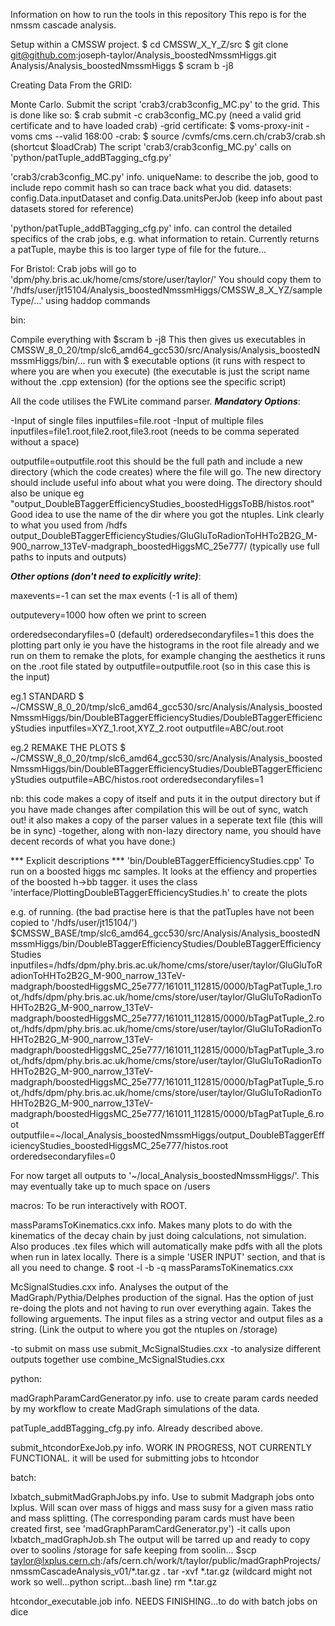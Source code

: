 Information on how to run the tools in this repository
This repo is for the nmssm cascade analysis.

Setup within a CMSSW project.
$ cd CMSSW_X_Y_Z/src
$ git clone git@github.com:joseph-taylor/Analysis_boostedNmssmHiggs.git Analysis/Analysis_boostedNmssmHiggs
$ scram b -j8





Creating Data From the GRID:

Monte Carlo.
Submit the script 'crab3/crab3config_MC.py' to the grid. This is done like so:
$ crab submit -c crab3config_MC.py (need a valid grid certificate and to have loaded crab)
-grid certificate: $ voms-proxy-init -voms cms --valid 168:00
-crab: $ source /cvmfs/cms.cern.ch/crab3/crab.sh (shortcut $loadCrab)
The script 'crab3/crab3config_MC.py' calls on 'python/patTuple_addBTagging_cfg.py'

'crab3/crab3config_MC.py' info.
uniqueName: to describe the job, good to include repo commit hash so can trace back what you did.
datasets: config.Data.inputDataset and config.Data.unitsPerJob
(keep info about past datasets stored for reference)

'python/patTuple_addBTagging_cfg.py' info.
can control the detailed specifics of the crab jobs, e.g. what information to retain.
Currently returns a patTuple, maybe this is too larger type of file for the future...

For Bristol:
Crab jobs will go to 'dpm/phy.bris.ac.uk/home/cms/store/user/taylor/'
You should copy them to '/hdfs/user/jt15104/Analysis_boostedNmssmHiggs/CMSSW_8_X_YZ/sampleType/...' using haddop commands







bin:

Compile everything with $scram b -j8
This then gives us executables in CMSSW_8_0_20/tmp/slc6_amd64_gcc530/src/Analysis/Analysis_boostedNmssmHiggs/bin/...
run with
$ executable options
(it runs with respect to where you are when you execute)
(the executable is just the script name without the .cpp extension)
(for the options see the specific script)

All the code utilises the FWLite command parser.
***Mandatory Options***:

-Input of single files
inputfiles=file.root
-Input of multiple files
inputfiles=file1.root,file2.root,file3.root (needs to be comma seperated without a space)

outputfile=outputfile.root
this should be the full path and include a new directory (which the code creates) where the file will go.
The new directory should include useful info about what you were doing. The directory should also be unique
eg "output_DoubleBTaggerEfficiencyStudies_boostedHiggsToBB/histos.root"
Good idea to use the name of the dir where you got the ntuples.
Link clearly to what you used from /hdfs output_DoubleBTaggerEfficiencyStudies/GluGluToRadionToHHTo2B2G_M-900_narrow_13TeV-madgraph_boostedHiggsMC_25e777/
(typically use full paths to inputs and outputs)

***Other options (don't need to explicitly write)***:

maxevents=-1 can set the max events (-1 is all of them)

outputevery=1000 how often we print to screen

orderedsecondaryfiles=0 (default)
orderedsecondaryfiles=1 this does the plotting part only
ie you have the histograms in the root file already and we run on them to remake the plots, for example changing the aesthetics
it runs on the .root file stated by outputfile=outputfile.root (so in this case this is the input) 

eg.1 STANDARD
$ ~/CMSSW_8_0_20/tmp/slc6_amd64_gcc530/src/Analysis/Analysis_boostedNmssmHiggs/bin/DoubleBTaggerEfficiencyStudies/DoubleBTaggerEfficiencyStudies inputfiles=XYZ_1.root,XYZ_2.root outputfile=ABC/out.root

eg.2 REMAKE THE PLOTS
$ ~/CMSSW_8_0_20/tmp/slc6_amd64_gcc530/src/Analysis/Analysis_boostedNmssmHiggs/bin/DoubleBTaggerEfficiencyStudies/DoubleBTaggerEfficiencyStudies outputfile=ABC/histos.root orderedsecondaryfiles=1

nb: this code makes a copy of itself and puts it in the output directory
but if you have made changes after compilation this will be out of sync, watch out!
it also makes a copy of the parser values in a seperate text file (this will be in sync)
-together, along with non-lazy directory name, you should have decent records of what you have done:)

*** Explicit descriptions ***
'bin/DoubleBTaggerEfficiencyStudies.cpp'
To run on a boosted higgs mc samples. It looks at the effiency and properties of the boosted h->bb tagger.
it uses the class 'interface/PlottingDoubleBTaggerEfficiencyStudies.h' to create the plots

e.g. of running. (the bad practise here is that the patTuples have not been copied to '/hdfs/user/jt15104/')
$CMSSW_BASE/tmp/slc6_amd64_gcc530/src/Analysis/Analysis_boostedNmssmHiggs/bin/DoubleBTaggerEfficiencyStudies/DoubleBTaggerEfficiencyStudies
inputfiles=/hdfs/dpm/phy.bris.ac.uk/home/cms/store/user/taylor/GluGluToRadionToHHTo2B2G_M-900_narrow_13TeV-madgraph/boostedHiggsMC_25e777/161011_112815/0000/bTagPatTuple_1.root,/hdfs/dpm/phy.bris.ac.uk/home/cms/store/user/taylor/GluGluToRadionToHHTo2B2G_M-900_narrow_13TeV-madgraph/boostedHiggsMC_25e777/161011_112815/0000/bTagPatTuple_2.root,/hdfs/dpm/phy.bris.ac.uk/home/cms/store/user/taylor/GluGluToRadionToHHTo2B2G_M-900_narrow_13TeV-madgraph/boostedHiggsMC_25e777/161011_112815/0000/bTagPatTuple_3.root,/hdfs/dpm/phy.bris.ac.uk/home/cms/store/user/taylor/GluGluToRadionToHHTo2B2G_M-900_narrow_13TeV-madgraph/boostedHiggsMC_25e777/161011_112815/0000/bTagPatTuple_5.root,/hdfs/dpm/phy.bris.ac.uk/home/cms/store/user/taylor/GluGluToRadionToHHTo2B2G_M-900_narrow_13TeV-madgraph/boostedHiggsMC_25e777/161011_112815/0000/bTagPatTuple_6.root
outputfile=~/local_Analysis_boostedNmssmHiggs/output_DoubleBTaggerEfficiencyStudies_boostedHiggsMC_25e777/histos.root
orderedsecondaryfiles=0

For now target all outputs to '~/local_Analysis_boostedNmssmHiggs/'. This may eventually take up to much space on /users







macros:
To be run interactively with ROOT.

massParamsToKinematics.cxx info.
Makes many plots to do with the kinematics of the decay chain by just doing calculations, not simulation.
Also produces .tex files which will automatically make pdfs with all the plots when run in latex locally.
There is a simple 'USER INPUT' section, and that is all you need to change.
$ root -l -b -q massParamsToKinematics.cxx


McSignalStudies.cxx info.
Analyses the output of the MadGraph/Pythia/Delphes production of the signal.
Has the option of just re-doing the plots and not having to run over everything again.
Takes the following arguements. The input files as a string vector and output files as a string.
(Link the output to where you got the ntuples on /storage)

-to submit on mass use submit_McSignalStudies.cxx
-to analysize different outputs together use combine_McSignalStudies.cxx







python:

madGraphParamCardGenerator.py info.
use to create param cards needed by my workflow to create MadGraph simulations of the data.

patTuple_addBTagging_cfg.py info.
Already described above.

submit_htcondorExeJob.py info.
WORK IN PROGRESS, NOT CURRENTLY FUNCTIONAL.
it will be used for submitting jobs to htcondor








batch:

lxbatch_submitMadGraphJobs.py info.
Use to submit Madgraph jobs onto lxplus.
Will scan over mass of higgs and mass susy for a given mass ratio and mass splitting.
(The corresponding param cards must have been created first, see 'madGraphParamCardGenerator.py')
-it calls upon lxbatch_madGraphJob.sh
The output will be tarred up and ready to copy over to soolins /storage for safe keeping
from soolin...
$scp taylor@lxplus.cern.ch:/afs/cern.ch/work/t/taylor/public/madGraphProjects/nmssmCascadeAnalysis_v01/*.tar.gz .
tar -xvf *.tar.gz (wildcard might not work so well…python script…bash line)
rm *.tar.gz

htcondor_executable.job info.
NEEDS FINISHING...to do with batch jobs on dice
